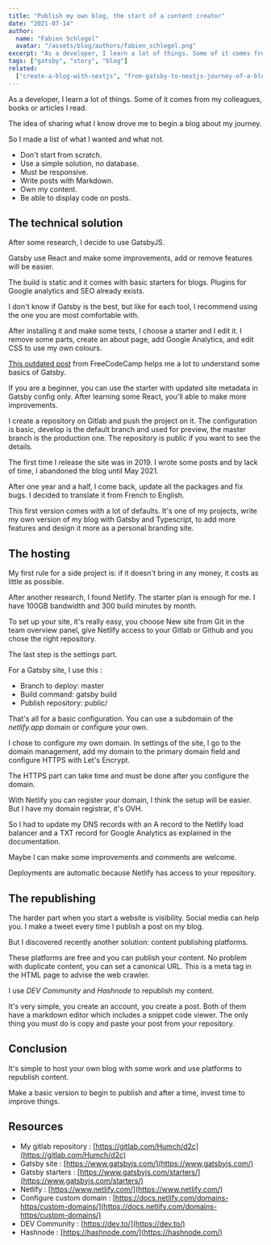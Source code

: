 ```yaml
---
title: "Publish my own blog, the start of a content creator"
date: "2021-07-14"
author: 
  name: "Fabien Schlegel"
  avatar: "/assets/blog/authors/fabien_schlegel.png"
excerpt: "As a developer, I learn a lot of things. Some of it comes from my colleagues, books or articles I read. The idea of sharing what I know drove me to begin a blog about my journey."
tags: ["gatsby", "story", "blog"]
related:
  ["create-a-blog-with-nextjs", "from-gatsby-to-nextjs-journey-of-a-blog"]
---
```


As a developer, I learn a lot of things. Some of it comes from my colleagues, books or articles I read.

The idea of sharing what I know drove me to begin a blog about my journey.

So I made a list of what I wanted and what not.

- Don't start from scratch.
- Use a simple solution, no database.
- Must be responsive.
- Write posts with Markdown.
- Own my content.
- Be able to display code on posts.

## The technical solution

After some research, I decide to use GatsbyJS.

Gatsby use React and make some improvements, add or remove features will be easier.

The build is static and it comes with basic starters for blogs. Plugins for Google analytics and SEO already exists.

I don't know if Gatsby is the best, but like for each tool, I recommend using the one you are most comfortable with.

After installing it and make some tests, I choose a starter and I edit it. I remove some parts, create an about page, add Google Analytics, and edit CSS to use my own colours.

[This outdated post](https://www.freecodecamp.org/news/how-to-build-a-react-and-gatsby-powered-blog-in-about-10-minutes-625c35c06481/) from FreeCodeCamp helps me a lot to understand some basics of Gatsby.

If you are a beginner, you can use the starter with updated site metadata in Gatsby config only. After learning some React, you'll able to make more improvements.

I create a repository on Gitlab and push the project on it. The configuration is basic, develop is the default branch and used for preview, the master branch is the production one. The repository is public if you want to see the details.

The first time I release the site was in 2019. I wrote some posts and by lack of time, I abandoned the blog until May 2021.

After one year and a half, I come back, update all the packages and fix bugs. I decided to translate it from French to English.

This first version comes with a lot of defaults. It's one of my projects, write my own version of my blog with Gatsby and Typescript, to add more features and design it more as a personal branding site.

## The hosting

My first rule for a side project is: if it doesn't bring in any money, it costs as little as possible.

After another research, I found Netlify. The starter plan is enough for me. I have 100GB bandwidth and 300 build minutes by month.

To set up your site, it's really easy, you choose New site from Git in the team overview panel, give Netlify access to your Gitlab or Github and you chose the right repository.

The last step is the settings part.

For a Gatsby site, I use this :

- Branch to deploy: master
- Build command: gatsby build
- Publish repository: public/

That's all for a basic configuration. You can use a subdomain of the _netlify.app_ domain or configure your own.

I chose to configure my own domain. In settings of the site, I go to the domain management, add my domain to the primary domain field and configure HTTPS with Let's Encrypt.

The HTTPS part can take time and must be done after you configure the domain.

With Netlify you can register your domain, I think the setup will be easier. But I have my domain registrar, it's OVH.

So I had to update my DNS records with an A record to the Netlify load balancer and a TXT record for Google Analytics as explained in the documentation.

Maybe I can make some improvements and comments are welcome.

Deployments are automatic because Netlify has access to your repository.

## The republishing

The harder part when you start a website is visibility. Social media can help you. I make a tweet every time I publish a post on my blog.

But I discovered recently another solution: content publishing platforms.

These platforms are free and you can publish your content. No problem with duplicate content, you can set a canonical URL. This is a meta tag in the HTML page to advise the web crawler.

I use _DEV Community_ and _Hashnode_ to republish my content.

It's very simple, you create an account, you create a post. Both of them have a markdown editor which includes a snippet code viewer. The only thing you must do is copy and paste your post from your repository.

## Conclusion

It's simple to host your own blog with some work and use platforms to republish content.

Make a basic version to begin to publish and after a time, invest time to improve things.

## Resources

- My gitlab repository : [https://gitlab.com/Humch/d2c](https://gitlab.com/Humch/d2c)
- Gatsby site : [https://www.gatsbyjs.com/](https://www.gatsbyjs.com/)
- Gatsby starters : [https://www.gatsbyjs.com/starters/](https://www.gatsbyjs.com/starters/)
- Netlify : [https://www.netlify.com/](https://www.netlify.com/)
- Configure custom domain : [https://docs.netlify.com/domains-https/custom-domains/](https://docs.netlify.com/domains-https/custom-domains/)
- DEV Community : [https://dev.to/](https://dev.to/)
- Hashnode : [https://hashnode.com/](https://hashnode.com/)
